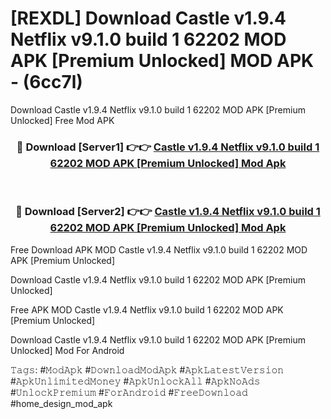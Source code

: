# [REXDL] Download Castle v1.9.4 Netflix v9.1.0 build 1 62202 MOD APK [Premium Unlocked] MOD APK - (6cc7l)
Download Castle v1.9.4 Netflix v9.1.0 build 1 62202 MOD APK [Premium Unlocked] Free Mod APK

<div align="center">
<h3>🔴 Download [Server1] 👉👉 <a href="https://apk-comot.site?title=Castle_v1.9.4_Netflix_v9.1.0_build_1_62202_MOD_APK_[Premium_Unlocked]">Castle v1.9.4 Netflix v9.1.0 build 1 62202 MOD APK [Premium Unlocked] Mod Apk</a></h3><br>

<h3>🔴 Download [Server2] 👉👉 <a href="https://apk-comot.site?title=Castle_v1.9.4_Netflix_v9.1.0_build_1_62202_MOD_APK_[Premium_Unlocked]">Castle v1.9.4 Netflix v9.1.0 build 1 62202 MOD APK [Premium Unlocked] Mod Apk</a></h3>
</div>


Free Download APK MOD Castle v1.9.4 Netflix v9.1.0 build 1 62202 MOD APK [Premium Unlocked]

Download Castle v1.9.4 Netflix v9.1.0 build 1 62202 MOD APK [Premium Unlocked] 

Free APK MOD Castle v1.9.4 Netflix v9.1.0 build 1 62202 MOD APK [Premium Unlocked] 

Download Castle v1.9.4 Netflix v9.1.0 build 1 62202 MOD APK [Premium Unlocked] Mod For Android

𝚃𝚊𝚐𝚜: #𝙼𝚘𝚍𝙰𝚙𝚔 #𝙳𝚘𝚠𝚗𝚕𝚘𝚊𝚍𝙼𝚘𝚍𝙰𝚙𝚔 #𝙰𝚙𝚔𝙻𝚊𝚝𝚎𝚜𝚝𝚅𝚎𝚛𝚜𝚒𝚘𝚗 #𝙰𝚙𝚔𝚄𝚗𝚕𝚒𝚖𝚒𝚝𝚎𝚍𝙼𝚘𝚗𝚎𝚢 #𝙰𝚙𝚔𝚄𝚗𝚕𝚘𝚌𝚔𝙰𝚕𝚕 #𝙰𝚙𝚔𝙽𝚘𝙰𝚍𝚜 #𝚄𝚗𝚕𝚘𝚌𝚔𝙿𝚛𝚎𝚖𝚒𝚞𝚖 #𝙵𝚘𝚛𝙰𝚗𝚍𝚛𝚘𝚒𝚍 #𝙵𝚛𝚎𝚎𝙳𝚘𝚠𝚗𝚕𝚘𝚊𝚍 #home_design_mod_apk